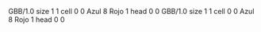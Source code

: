 <gs-board without-header> GBB/1.0
size 1 1
cell 0 0 Azul 8 Rojo 1 
head 0 0
 </gs-board>
<gs-board without-header> GBB/1.0
size 1 1
cell 0 0 Azul 8 Rojo 1 
head 0 0
 </gs-board>